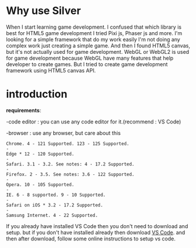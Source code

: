 # Why use Silver

When I start learning game development. I confused that which library is best for HTML5 game development I tried Pixi js, Phaser js and more. I'm looking for a simple framework that do my work easily I'm not doing any complex work just creating a simple game. And then I found HTML5 canvas, but it's not actually used for game development. WebGL or WebGL2 is used for game development because WebGL have many features that help developer to create games. But I tried to create game development framework using HTML5 canvas API.
# introduction
**requirements**:

-code editor : you can use any code editor for it.(recommend : VS Code)

-browser : use any browser, but care about this

```
Chrome. 4 - 121 Supported. 123 - 125 Supported.
-
Edge * 12 - 120 Supported.
-
Safari. 3.1 - 3.2. See notes: 4 - 17.2 Supported.
-
Firefox. 2 - 3.5. See notes: 3.6 - 122 Supported.
-
Opera. 10 - 105 Supported.
-
IE. 6 - 8 supported. 9 - 10 Supported.
-
Safari on iOS * 3.2 - 17.2 Supported.
-
Samsung Internet. 4 - 22 Supported.
```

If you already have installed VS Code then you don't need to download and setup. but if you don't have installed already then download [VS Code](https://code.visualstudio.com/download).
and then after download, follow some online instructions to setup vs code.

